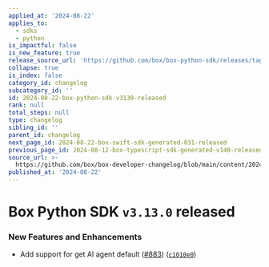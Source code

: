 ```yaml
---
applied_at: '2024-08-22'
applies_to:
  - sdks
  - python
is_impactful: false
is_new_feature: true
release_source_url: 'https://github.com/box/box-python-sdk/releases/tag/v3.13.0'
collapse: true
is_index: false
category_id: changelog
subcategory_id: ''
id: 2024-08-22-box-python-sdk-v3130-released
rank: null
total_steps: null
type: changelog
sibling_id: ''
parent_id: changelog
next_page_id: 2024-08-22-box-swift-sdk-generated-031-released
previous_page_id: 2024-08-12-box-typescript-sdk-generated-v140-released
source_url: >-
  https://github.com/box/box-developer-changelog/blob/main/content/2024/08-22-box-python-sdk-v3130-released.md
published_at: '2024-08-22'
---
```

# Box Python SDK `v3.13.0` released

### New Features and Enhancements

* Add support for get AI agent default ([#883][1]) ([`c1010e0`][2])

[1]: https://github.com/box/box-python-sdk/issues/883

[2]: https://github.com/box/box-python-sdk/commit/c1010e0349847586a9f00046570e975ec48eb0c5